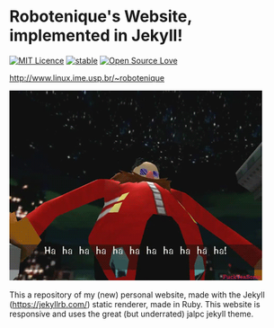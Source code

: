 # Robotenique's Website, implemented in Jekyll!

[![MIT Licence](https://badges.frapsoft.com/os/mit/mit.svg?v=103)](https://opensource.org/licenses/mit-license.php)
[![stable](http://badges.github.io/stability-badges/dist/stable.svg)](http://github.com/badges/stability-badges)
[![Open Source Love](https://badges.frapsoft.com/os/v1/open-source.png?v=103)](https://github.com/ellerbrock/open-source-badge/)

<http://www.linux.ime.usp.br/~robotenique>

![Blog](search.gif)

This a repository of my (new) personal website, made with the Jekyll (https://jekyllrb.com/) static renderer, made in Ruby.
This website is responsive and uses the great (but underrated) jalpc jekyll theme.
